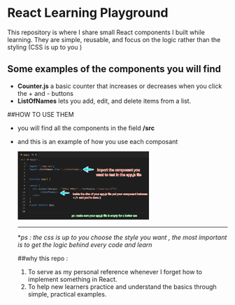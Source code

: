 # React Learning Playground 
This repository is where I share small React components I built while learning.
They are simple, reusable, and focus on the logic rather than the styling (CSS is up to you )

## Some examples of the components you will find 
- **Counter.js** a basic counter that increases or decreases when you click the + and - buttons
- **ListOfNames** lets you add, edit, and delete items from a list.

##HOW TO USE THEM 
- you will find all the components in the field **/src** 
- and this is an example of how you use each composant

  <img src="exampleofuse.png" alt="Alt text" width="300"/>

  ---
  **ps : the css is up to you choose the style you want , the most important is to get the logic behind every code and learn* 

  ##why this repo :
  1. To serve as my personal reference whenever I forget how to implement something in React.
  2. To help new learners practice and understand the basics through simple, practical examples.

    
  

  
